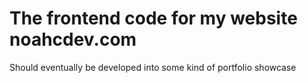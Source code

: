 # The frontend code for my website noahcdev.com
Should eventually be developed into some kind of portfolio showcase
